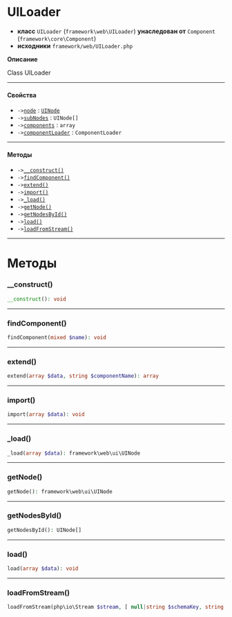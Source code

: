 # UILoader

- **класс** `UILoader` (`framework\web\UILoader`) **унаследован от** `Component` (`framework\core\Component`)
- **исходники** `framework/web/UILoader.php`

**Описание**

Class UILoader

---

#### Свойства

- `->`[`node`](#prop-node) : [`UINode`](https://github.com/jphp-group/wizard-framework/blob/master/wizard-web-ui/api-docs/classes/framework/web/ui/UINode.ru.md)
- `->`[`subNodes`](#prop-subnodes) : `UINode[]`
- `->`[`components`](#prop-components) : `array`
- `->`[`componentLoader`](#prop-componentloader) : `ComponentLoader`

---

#### Методы

- `->`[`__construct()`](#method-__construct)
- `->`[`findComponent()`](#method-findcomponent)
- `->`[`extend()`](#method-extend)
- `->`[`import()`](#method-import)
- `->`[`_load()`](#method-_load)
- `->`[`getNode()`](#method-getnode)
- `->`[`getNodesById()`](#method-getnodesbyid)
- `->`[`load()`](#method-load)
- `->`[`loadFromStream()`](#method-loadfromstream)

---
# Методы

<a name="method-__construct"></a>

### __construct()
```php
__construct(): void
```

---

<a name="method-findcomponent"></a>

### findComponent()
```php
findComponent(mixed $name): void
```

---

<a name="method-extend"></a>

### extend()
```php
extend(array $data, string $componentName): array
```

---

<a name="method-import"></a>

### import()
```php
import(array $data): void
```

---

<a name="method-_load"></a>

### _load()
```php
_load(array $data): framework\web\ui\UINode
```

---

<a name="method-getnode"></a>

### getNode()
```php
getNode(): framework\web\ui\UINode
```

---

<a name="method-getnodesbyid"></a>

### getNodesById()
```php
getNodesById(): UINode[]
```

---

<a name="method-load"></a>

### load()
```php
load(array $data): void
```

---

<a name="method-loadfromstream"></a>

### loadFromStream()
```php
loadFromStream(php\io\Stream $stream, [ null|string $schemaKey, string $format): mixed
```